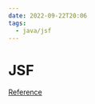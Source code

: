 ```yaml
---
date: 2022-09-22T20:06
tags:
  - java/jsf
---
```


# JSF

[Reference](https://www.jmdoudoux.fr/java/dej/chap-jsf.htm)
